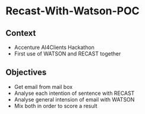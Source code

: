 # Recast-With-Watson-POC

## Context
* Accenture AI4Clients Hackathon
* First use of WATSON and RECAST together

## Objectives

* Get email from mail box 
* Analyse each intention of sentence with RECAST
* Analyse general intension of email with WATSON
* Mix both in order to score a result


